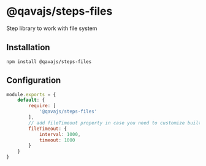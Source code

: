 # @qavajs/steps-files
Step library to work with file system

## Installation
`npm install @qavajs/steps-files`

## Configuration
```javascript
module.exports = {
    default: {
        require: [
            '@qavajs/steps-files'
        ],
        // add fileTimeout property in case you need to customize built-in interval and timeout
        fileTimeout: {
            interval: 1000,
            timeout: 1000
        }
    }
}
```
